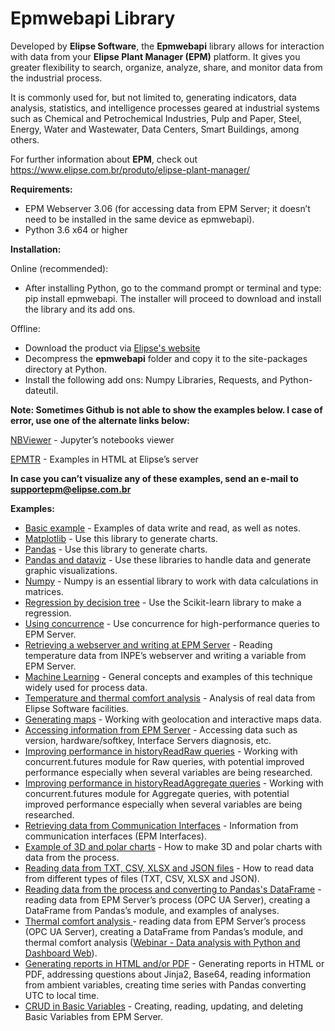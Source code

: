 # Epmwebapi Library

Developed by **Elipse Software**, the **Epmwebapi** library allows for interaction with data from your **Elipse Plant Manager (EPM)** platform. 
It gives you greater flexibility to search, organize, analyze, share, and monitor data from the industrial process.

It is commonly used for, but not limited to, generating indicators, data analysis, statistics, and intelligence processes geared at industrial systems such as 
Chemical and Petrochemical Industries, Pulp and Paper, Steel, Energy, Water and Wastewater, Data Centers, Smart Buildings, among others.

For further information about **EPM**, check out https://www.elipse.com.br/produto/elipse-plant-manager/

**Requirements:**
* EPM Webserver 3.06 (for accessing data from EPM Server; it doesn’t need to be installed in the same device as epmwebapi).
* Python 3.6 x64 or higher

**Installation:**

Online (recommended): 
* After installing Python, go to the command prompt or terminal and type: pip install epmwebapi. The installer will proceed to download and install the library and its add ons.
 
Offline: 
* Download the product via [Elipse's website](https://www.elipse.com.br/en/downloads/)
* Decompress the **epmwebapi** folder and copy it to the site-packages directory at Python. 
* Install the following add ons: Numpy Libraries, Requests, and Python-dateutil.

**Note: Sometimes Github is not able to show the examples below. I case of error, use one of the alternate links below:**

[NBViewer](https://nbviewer.jupyter.org/github/elipsesoftware/epmwebapi/tree/master/exemplos/) - Jupyter’s notebooks viewer

[EPMTR](http://epmtr.elipse.com.br/repoepmwebapi) - Examples in HTML at Elipse’s server

**In case you can’t visualize any of these examples, send an e-mail to supportepm@elipse.com.br**

**Examples:**

* [Basic example](https://github.com/elipsesoftware/epmwebapi/blob/master/exemplos/Quickstart.ipynb) - Examples of data write and read, as well as notes.
* [Matplotlib](https://github.com/elipsesoftware/epmwebapi/blob/master/exemplos/basic_use_matplotlib.ipynb) - Use this library to generate charts.
* [Pandas](https://github.com/elipsesoftware/epmwebapi/blob/master/exemplos/basic_use_pandas.ipynb) - Use this library to generate charts.
* [Pandas and dataviz](https://github.com/elipsesoftware/epmwebapi/blob/master/exemplos/pandas_and_dataviz.ipynb) - Use these libraries to handle data and generate graphic visualizations.
* [Numpy](https://github.com/elipsesoftware/epmwebapi/blob/master/exemplos/basic_use_numpy.ipynb) - Numpy is an essential library to work with data calculations in matrices.
* [Regression by decision tree](https://github.com/elipsesoftware/epmwebapi/blob/master/exemplos/decision_tree_regression.ipynb) - Use the Scikit-learn library to make a regression.
* [Using concurrence](https://github.com/elipsesoftware/epmwebapi/blob/master/exemplos/concorrencia_historyReadAggregate.ipynb) - Use concurrence for high-performance queries to EPM Server.
* [Retrieving a webserver and writing at EPM Server](https://github.com/elipsesoftware/epmwebapi/blob/master/exemplos/write_from_webserver.ipynb) - Reading temperature data from INPE’s webserver and writing a variable from EPM Server.
* [Machine Learning](https://github.com/elipsesoftware/epmwebapi/blob/master/exemplos/basic_use_machine_learning.ipynb) - General concepts and examples of this technique widely used for process data.
* [Temperature and thermal comfort analysis](https://github.com/elipsesoftware/epmwebapi/blob/master/exemplos/temp_elipse_ecc.ipynb) - Analysis of real data from Elipse Software facilities.
* [Generating maps](https://github.com/elipsesoftware/epmwebapi/blob/master/exemplos/maps.ipynb) - Working with geolocation and interactive maps data.
* [Accessing information from EPM Server](https://github.com/elipsesoftware/epmwebapi/blob/master/exemplos/server_information.ipynb) - Accessing data such as version, hardware/softkey, Interface Servers diagnosis, etc.
* [Improving performance in historyReadRaw queries](https://github.com/elipsesoftware/epmwebapi/blob/master/exemplos/concorrencia_historyReadRaw.ipynb) - Working with concurrent.futures module for Raw queries, with potential improved performance especially when several variables are being researched.
* [Improving performance in historyReadAggregate queries](https://github.com/elipsesoftware/epmwebapi/blob/master/exemplos/concorrencia_historyReadAggregate.ipynb) - Working with concurrent.futures module for Aggregate queries, with potential improved performance especially when several variables are being researched.
* [Retrieving data from Communication Interfaces](https://github.com/elipsesoftware/epmwebapi/blob/master/exemplos/int_svr_status.ipynb) - Information from communication interfaces (EPM Interfaces).
* [Example of 3D and polar charts](https://github.com/elipsesoftware/epmwebapi/blob/master/exemplos/matplotlib_3d_polar.ipynb) - How to make 3D and polar charts with data from the process.
* [Reading data from TXT, CSV, XLSX and JSON files](https://github.com/elipsesoftware/epmwebapi/blob/master/exemplos/reading_from_file.ipynb) - How to read data from different types of files (TXT, CSV, XLSX and JSON).
* [Reading data from the process and converting to Pandas's DataFrame](https://github.com/elipsesoftware/epmwebapi/blob/master/exemplos/sample01.ipynb) - reading data from EPM Server’s process (OPC UA Server), creating a DataFrame from Pandas’s module, and examples of analyses.
* [Thermal comfort analysis ](https://github.com/elipsesoftware/epmwebapi/blob/master/exemplos/sample02.ipynb) - reading data from EPM Server’s process (OPC UA Server), creating a DataFrame from Pandas’s module, and thermal comfort analysis ([Webinar - Data analysis with Python and Dashboard Web](https://youtu.be/IYg5yutkIhw)).
* [Generating reports in HTML and/or PDF](https://github.com/elipsesoftware/epmwebapi/blob/master/exemplos/PdfReport_Temperatures.ipynb) - Generating reports in HTML or PDF, addressing questions about Jinja2, Base64, reading information from ambient variables, creating time series with Pandas converting UTC to local time.
* [CRUD in Basic Variables](https://github.com/elipsesoftware/epmwebapi/blob/master/exemplos/basicvariables_CRUD.ipynb) - Creating, reading, updating, and deleting Basic Variables from EPM Server.











